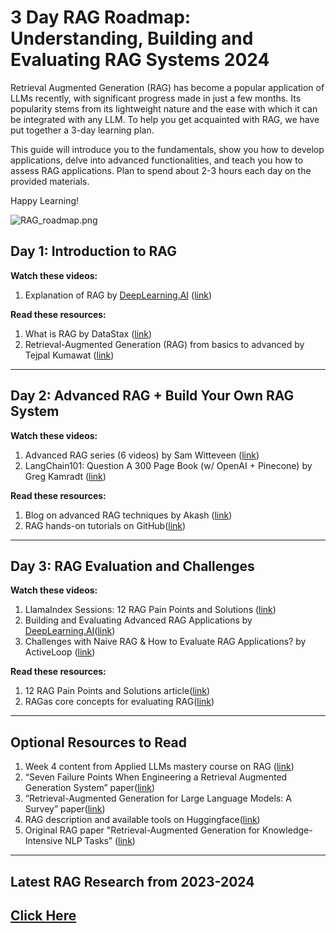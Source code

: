 # 3 Day RAG Roadmap: Understanding, Building and Evaluating RAG Systems 2024

Retrieval Augmented Generation (RAG) has become a popular application of LLMs recently, with significant progress made in just a few months. Its popularity stems from its lightweight nature and the ease with which it can be integrated with any LLM. To help you get acquainted with RAG, we have put together a 3-day learning plan.

This guide will introduce you to the fundamentals, show you how to develop applications, delve into advanced functionalities, and teach you how to assess RAG applications. Plan to spend about 2-3 hours each day on the provided materials.

Happy Learning!

![RAG_roadmap.png](https://github.com/aishwaryanr/awesome-generative-ai-guide/blob/main/resources/img/RAG_roadmap.png)

## Day 1: Introduction to RAG

**Watch these videos:**

1. Explanation of RAG by [DeepLearning.AI](http://DeepLearning.AI) ([link](<https://learn.deeplearning.ai/courses/building-applications-vector-databases/lesson/3/retrieval-augmented-generation-(rag)>))

**Read these resources:**

1. What is RAG by DataStax ([link](https://www.datastax.com/guides/what-is-retrieval-augmented-generation))
2. Retrieval-Augmented Generation (RAG) from basics to advanced by Tejpal Kumawat ([link](https://medium.com/@tejpal.abhyuday))

---

## Day 2: Advanced RAG + Build Your Own RAG System

**Watch these videos:**

1. Advanced RAG series (6 videos) by Sam Witteveen ([link](https://www.youtube.com/watch?v=f4LeWlt3T8Y&t=125s))
2. LangChain101: Question A 300 Page Book (w/ OpenAI + Pinecone) by Greg Kamradt ([link](https://www.youtube.com/watch?v=h0DHDp1FbmQ))

**Read these resources:**

1. Blog on advanced RAG techniques by Akash ([link](https://akash-mathur.medium.com/advanced-rag-optimizing-retrieval-with-additional-context-metadata-using-llamaindex-aeaa32d7aa2f))
2. RAG hands-on tutorials on GitHub([link](https://github.com/gkamradt/langchain-tutorials/blob/main/data_generation/Ask%20A%20Book%20Questions.ipynb))

---

## Day 3: RAG Evaluation and Challenges

**Watch these videos:**

1. LlamaIndex Sessions: 12 RAG Pain Points and Solutions ([link](https://www.youtube.com/watch?v=EBpT_cscTis))
2. Building and Evaluating Advanced RAG Applications by [DeepLearning.AI](http://DeepLearning.AI)([link](https://www.deeplearning.ai/short-courses/building-evaluating-advanced-rag/))
3. Challenges with Naive RAG & How to Evaluate RAG Applications? by ActiveLoop ([link](https://www.youtube.com/watch?v=CgQdg0SRuC0))

**Read these resources:**

1. 12 RAG Pain Points and Solutions article([link](https://towardsdatascience.com/12-rag-pain-points-and-proposed-solutions-43709939a28c))
2. RAGas core concepts for evaluating RAG([link](https://docs.ragas.io/en/stable/concepts/index.html))

---

## Optional Resources to Read

1. Week 4 content from Applied LLMs mastery course on RAG ([link](https://github.com/aishwaryanr/awesome-generative-ai-guide/blob/main/free_courses/Applied_LLMs_Mastery_2024/week4_RAG.md))
2. “Seven Failure Points When Engineering a Retrieval Augmented
   Generation System” paper([link](https://arxiv.org/pdf/2401.05856.pdf))
3. “Retrieval-Augmented Generation for Large Language Models: A Survey” paper([link](https://arxiv.org/abs/2312.10997))
4. RAG description and available tools on Huggingface([link](https://huggingface.co/transformers/v3.3.1/model_doc/rag.html))
5. Original RAG paper "Retrieval-Augmented Generation for Knowledge-Intensive NLP Tasks” ([link](https://proceedings.neurips.cc/paper/2020/hash/6b493230205f780e1bc26945df7481e5-Abstract.html))

---

## Latest RAG Research from 2023-2024

[Click Here](https://github.com/aishwaryanr/awesome-generative-ai-guide/blob/main/research_updates/rag_research_table.md)
---

